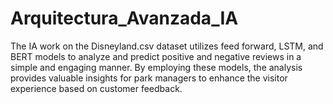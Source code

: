 # Arquitectura_Avanzada_IA
The IA work on the Disneyland.csv dataset utilizes feed forward, LSTM, and BERT models to analyze and predict positive and negative reviews in a simple and engaging manner. By employing these models, the analysis provides valuable insights for park managers to enhance the visitor experience based on customer feedback.
